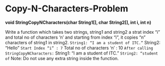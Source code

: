 # Copy-N-Characters-Problem
**void StringCopyNCharacters(char String1[], char String2[], int i, int n)**

Write a function which takes two strings, string1 and string2 a strat index “i” and total no of characters ‘n’ and starting from index “i”, it copies “n” characters of string1 in string2. ``
String1: “I am a student of ITC.” ``
String2: “Hello” ``
Start Index “i” : 7 ``
Total no of characters ‘n’ : 10 ``
After calling StringCopyNCharacters: ``
String1: “I am a student of ITC.” ``
String2: “student of ``
Note: Do not use any extra string inside the function.
